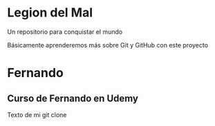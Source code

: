 # Legion del Mal
Un repositorio para conquistar el mundo

Básicamente aprenderemos más sobre Git y GitHub con este proyecto


# Fernando


## Curso de Fernando en Udemy


Texto de mi git clone